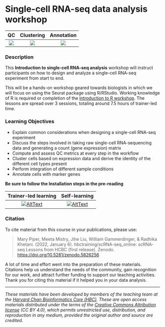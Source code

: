 # Single-cell RNA-seq data analysis workshop 

QC             |  Clustering | Annotation
:-------------------------:|:-------------------------:|:-------------------------:
![](img/nUMIs.png)  |  ![](img/SC_umap_SCTv2.png) | ![](img/dotplot_cluster_markers.png)


### Description

This **Introduction to single-cell RNA-seq analysis** workshop will instruct participants on how to design and analyze a single-cell RNA-seq experiment from start to end.  

This will be a hands-on workshop geared towards biologists in which we will focus on using the Seurat package using R/RStudio. Working knowledge of R is required or completion of the [Introduction to R workshop](https://hbctraining.github.io/Intro-to-R/). The lessons are spread over 3 sessions, totaling around 7.5 hours of trainer-led time.


### Learning Objectives

- Explain common considerations when designing a single-cell RNA-seq experiment
- Discuss the steps involved in taking raw single-cell RNA-sequencing data and generating a count (gene expression) matrix
- Compute and assess QC metrics at every step in the workflow
- Cluster cells based on expression data and derive the identity of the different cell types present
- Perform integration of different sample conditions
- Annotate cells with marker genes

**Be sure to follow the Installation steps in the pre-reading**

Trainer-led learning | Self-learning
:-------------------------:|:-------------------------:
[![AltText](https://img.shields.io/badge/Title-37a779?style=for-the-badge)](schedule/README.html) | [![AltText](https://img.shields.io/badge/Title-37a779?style=for-the-badge)](schedule/links-to-lessons.md)

### Citation

To cite material from this course in your publications, please use:

> Mary Piper, Meeta Mistry, Jihe Liu, William Gammerdinger, & Radhika Khetani. (2022, January 6). hbctraining/scRNA-seq_online: scRNA-seq Lessons from HCBC (first release). Zenodo. https://doi.org/10.5281/zenodo.5826256

A lot of time and effort went into the preparation of these materials. Citations help us understand the needs of the community, gain recognition for our work, and attract further funding to support our teaching activities. Thank you for citing this material if it helped you in your data analysis.

---

*These materials have been developed by members of the teaching team at the [Harvard Chan Bioinformatics Core (HBC)](http://bioinformatics.sph.harvard.edu/). These are open access materials distributed under the terms of the [Creative Commons Attribution license](https://creativecommons.org/licenses/by/4.0/) (CC BY 4.0), which permits unrestricted use, distribution, and reproduction in any medium, provided the original author and source are credited.*
